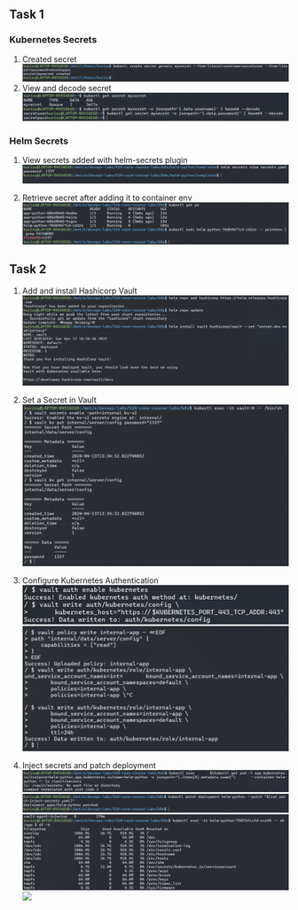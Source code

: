 ## Task 1

### Kubernetes Secrets
1. Created secret
![](screenshots/secret_1.png)
2. View and decode secret
![](screenshots/secret_2.png)

### Helm Secrets
1. View secrets added with helm-secrets plugin
![](screenshots/secret_3.png)

2. Retrieve secret after adding it to container env
![](screenshots/secret_4.png)

## Task 2
1. Add and install Hashicorp Vault
![](screenshots/secret_5.png)

2. Set a Secret in Vault
![](screenshots/secret_6.png)
3. Configure Kubernetes Authentication
![](screenshots/secret_7.png)
![](screenshots/secret_8.png)
4. Inject secrets and patch deployment
![](screenshots/secret_9.png)
![](screenshots/secret_10.png)
![](screenshots/secret_11.png)
![](screenshots/secret_12.png)